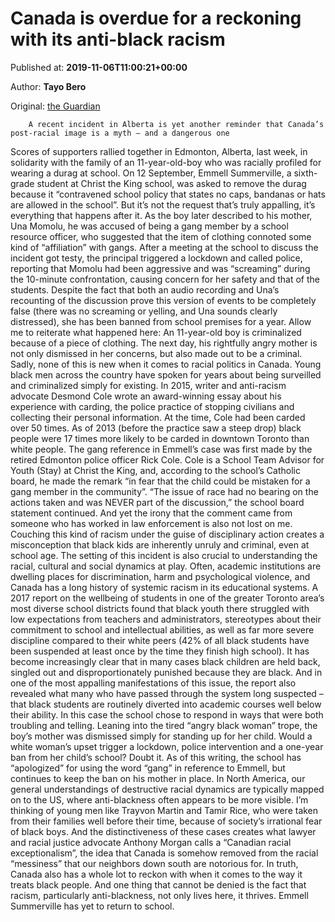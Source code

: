 
# Canada is overdue for a reckoning with its anti-black racism

Published at: **2019-11-06T11:00:21+00:00**

Author: **Tayo Bero**

Original: [the Guardian](https://www.theguardian.com/commentisfree/2019/nov/06/canada-overdue-reckoning-anti-black-racism)


        A recent incident in Alberta is yet another reminder that Canada’s post-racial image is a myth – and a dangerous one
      
Scores of supporters rallied together in Edmonton, Alberta, last week, in solidarity with the family of an 11-year-old-boy who was racially profiled for wearing a durag at school.
On 12 September, Emmell Summerville, a sixth-grade student at Christ the King school, was asked to remove the durag because it “contravened school policy that states no caps, bandanas or hats are allowed in the school”.
But it’s not the request that’s truly appalling, it’s everything that happens after it. As the boy later described to his mother, Una Momolu, he was accused of being a gang member by a school resource officer, who suggested that the item of clothing connoted some kind of “affiliation” with gangs.
After a meeting at the school to discuss the incident got testy, the principal triggered a lockdown and called police, reporting that Momolu had been aggressive and was “screaming” during the 10-minute confrontation, causing concern for her safety and that of the students. Despite the fact that both an audio recording and Una’s recounting of the discussion prove this version of events to be completely false (there was no screaming or yelling, and Una sounds clearly distressed), she has been banned from school premises for a year.
Allow me to reiterate what happened here: An 11-year-old boy is criminalized because of a piece of clothing. The next day, his rightfully angry mother is not only dismissed in her concerns, but also made out to be a criminal.
Sadly, none of this is new when it comes to racial politics in Canada. Young black men across the country have spoken for years about being surveilled and criminalized simply for existing. In 2015, writer and anti-racism advocate Desmond Cole wrote an award-winning essay about his experience with carding, the police practice of stopping civilians and collecting their personal information. At the time, Cole had been carded over 50 times. As of 2013 (before the practice saw a steep drop) black people were 17 times more likely to be carded in downtown Toronto than white people.
The gang reference in Emmell’s case was first made by the retired Edmonton police officer Rick Cole. Cole is a School Team Advisor for Youth (Stay) at Christ the King, and, according to the school’s Catholic board, he made the remark “in fear that the child could be mistaken for a gang member in the community”.
“The issue of race had no bearing on the actions taken and was NEVER part of the discussion,” the school board statement continued. And yet the irony that the comment came from someone who has worked in law enforcement is also not lost on me. Couching this kind of racism under the guise of disciplinary action creates a misconception that black kids are inherently unruly and criminal, even at school age.
The setting of this incident is also crucial to understanding the racial, cultural and social dynamics at play. Often, academic institutions are dwelling places for discrimination, harm and psychological violence, and Canada has a long history of systemic racism in its educational systems.
A 2017 report on the wellbeing of students in one of the greater Toronto area’s most diverse school districts found that black youth there struggled with low expectations from teachers and administrators, stereotypes about their commitment to school and intellectual abilities, as well as far more severe discipline compared to their white peers (42% of all black students have been suspended at least once by the time they finish high school).
It has become increasingly clear that in many cases black children are held back, singled out and disproportionately punished because they are black. And in one of the most appalling manifestations of this issue, the report also revealed what many who have passed through the system long suspected – that black students are routinely diverted into academic courses well below their ability.
In this case the school chose to respond in ways that were both troubling and telling. Leaning into the tired “angry black woman” trope, the boy’s mother was dismissed simply for standing up for her child. Would a white woman’s upset trigger a lockdown, police intervention and a one-year ban from her child’s school? Doubt it.
As of this writing, the school has “apologized” for using the word “gang” in reference to Emmell, but continues to keep the ban on his mother in place.
In North America, our general understandings of destructive racial dynamics are typically mapped on to the US, where anti-blackness often appears to be more visible. I’m thinking of young men like Trayvon Martin and Tamir Rice, who were taken from their families well before their time, because of society’s irrational fear of black boys. And the distinctiveness of these cases creates what lawyer and racial justice advocate Anthony Morgan calls a “Canadian racial exceptionalism”, the idea that Canada is somehow removed from the racial “messiness” that our neighbors down south are notorious for.
In truth, Canada also has a whole lot to reckon with when it comes to the way it treats black people. And one thing that cannot be denied is the fact that racism, particularly anti-blackness, not only lives here, it thrives.
Emmell Summerville has yet to return to school.
